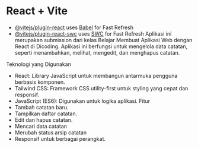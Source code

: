 # React + Vite


- [@vitejs/plugin-react](https://github.com/vitejs/vite-plugin-react/blob/main/packages/plugin-react/README.md) uses [Babel](https://babeljs.io/) for Fast Refresh
- [@vitejs/plugin-react-swc](https://github.com/vitejs/vite-plugin-react-swc) uses [SWC](https://swc.rs/) for Fast Refresh
Aplikasi ini merupakan submission dari kelas Belajar Membuat Aplikasi Web dengan React di Dicoding. Aplikasi ini berfungsi untuk mengelola data catatan, seperti menambahkan, melihat, mengedit, dan menghapus catatan.

Teknologi yang Digunakan
- React: Library JavaScript untuk membangun antarmuka pengguna berbasis komponen.
- Tailwind CSS: Framework CSS utility-first untuk styling yang cepat dan responsif.
- JavaScript (ES6): Digunakan untuk logika aplikasi.
Fitur
- Tambah catatan baru.
- Tampilkan daftar catatan.
- Edit dan hapus catatan.
- Mencari data catatan
- Merubah status arsip catatan
- Responsif untuk berbagai perangkat.
